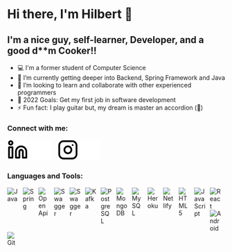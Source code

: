 ﻿# Hi there, I'm Hilbert 👋 

## I'm a nice guy, self-learner, Developer, and a good d**m Cooker!!

- 💻 I'm a former student of Computer Science
- 🌱 I’m currently getting deeper into Backend, Spring Framework and Java
- 👯 I’m looking to learn and collaborate with other experienced programmers
- 🥅 2022 Goals: Get my first job in software development
- ⚡ Fun fact: I play guitar but, my dream is master an accordion (🤑)

### Connect with me:

[![website](./img/linkedin-light.svg)](https://linkedin.com/in/hilbert-digenio/#gh-light-mode-only)
[![website](./img/linkedin-dark.svg)](https://linkedin.com/in/hilbert-digenio/#gh-dark-mode-only)
&nbsp;&nbsp;
[![website](./img/instagram-light.svg)](https://instagram.com/hil_beer_t/#gh-light-mode-only)
[![website](./img/instagram-dark.svg)](https://instagram.com/hil_beer_t/#gh-dark-mode-only)

### Languages and Tools:

[<img align="left" alt="Java" width="26px" src="https://cdn.jsdelivr.net/gh/devicons/devicon/icons/java/java-original.svg" style="padding-right:10px;" />][java]
[<img align="left" alt="Spring" width="26px" src="https://cdn.jsdelivr.net/gh/devicons/devicon/icons/spring/spring-original.svg" style="padding-right:10px;" />][spring]
[<img align="left" alt="OpenApi" width="26px" src="https://www.vectorlogo.zone/logos/openapis/openapis-icon.svg" style="padding-right:10px;" />][openapi]
[<img align="left" alt="Swagger" width="26px" src="https://raw.githubusercontent.com/get-icon/geticon/fc0f660daee147afb4a56c64e12bde6486b73e39/icons/swagger.svg" style="padding-right:10px;" />][swagger]
[<img align="left" alt="Swagger" width="26px" src="https://www.vectorlogo.zone/logos/getpostman/getpostman-icon.svg" style="padding-right:10px;" />][postman]
[<img align="left" alt="Kafka" width="26px" src="https://www.vectorlogo.zone/logos/apache_kafka/apache_kafka-icon.svg" style="padding-right:10px;" />][kafka]
[<img align="left" alt="PostgreSQL" width="26px" src="https://cdn.jsdelivr.net/gh/devicons/devicon/icons/postgresql/postgresql-original.svg" style="padding-right:10px;" />][postgres]
[<img align="left" alt="MongoDB" width="26px" src="https://cdn.jsdelivr.net/gh/devicons/devicon/icons/mongodb/mongodb-original.svg" style="padding-right:10px;" />][mongo]
[<img align="left" alt="MySQL" width="26px" src="https://www.vectorlogo.zone/logos/mysql/mysql-icon.svg" style="padding-right:10px;" />][mysql]
[<img align="left" alt="Heroku" width="26px" src="https://www.vectorlogo.zone/logos/heroku/heroku-icon.svg" style="padding-right:10px;" />][heroku]
[<img align="left" alt="Netlify" width="26px" src="https://www.vectorlogo.zone/logos/netlify/netlify-icon.svg" style="padding-right:10px;" />][netlify]
[<img align="left" alt="HTML5" width="26px" src="https://cdn.jsdelivr.net/gh/devicons/devicon/icons/html5/html5-original.svg" style="padding-right:10px;" />][html]
[<img align="left" alt="JavaScript" width="26px" src="https://cdn.jsdelivr.net/gh/devicons/devicon/icons/javascript/javascript-original.svg" style="padding-right:10px;" />][js]
[<img align="left" alt="React" width="26px" src="https://cdn.jsdelivr.net/gh/devicons/devicon/icons/react/react-original.svg" style="padding-right:10px;" />][react]
[<img align="left" alt="Android" width="26px" src="https://cdn.jsdelivr.net/gh/devicons/devicon/icons/android/android-original.svg" style="padding-right:10px;" />][android]
[<img align="left" alt="Git" width="26px" src="https://cdn.jsdelivr.net/gh/devicons/devicon/icons/git/git-original.svg" style="padding-right:10px;" />][git]

<br />
<br />


[instagram]: https://instagram.com/hil_beer_t/
[linkedin]: https://linkedin.com/in/hilbert-digenio/
[java]: https://www.java.com/pt-BR/
[spring]: https://spring.io/
[openapi]: https://www.openapis.org/
[swagger]: https://swagger.io/
[kafka]: https://kafka.apache.org/
[postgres]: https://www.postgresql.org/
[mongo]: https://www.mongodb.com/
[mysql]: https://www.mysql.com/
[heroku]: https://www.heroku.com/platform
[netlify]: https://www.netlify.com/
[html]: https://developer.mozilla.org/en-US/docs/Web/HTML
[js]: https://developer.mozilla.org/en-US/docs/Web/JavaScript
[react]: https://reactjs.org/
[android]: https://www.android.com/
[git]: https://git-scm.com/doc
[postman]: https://www.postman.com/
